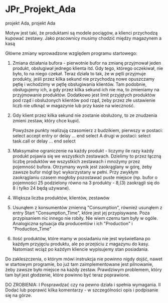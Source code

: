 # JPr_Projekt_Ada
projekt Ada, projekt Ada

Motyw jest taki, że produktami są modele pociągów, a klienci przychodzą kupować zestawy. Jako pracownicy musimy chodzić między magazynem a kasą

Główne zmiany wprowadzone względem programu startowego:
1. Zmiana działania bufora - pierwotnie bufor na zmianę przyjmował jeden produkt, obsługiwał jednego klienta itd. Gdy tego, którego oczekiwał, nie było, to na niego czekał.
   Teraz działa to tak, że w pętli przyjmuje produkty, jeśli przez kilka sekund nie przychodzą nowe opuszczamy pętlę i wchodzimy w pętlę obsługiwania klientów. Tam podobnie, obsługujemy ich, a    gdy przez kilka sekund ich nie ma, to zmieniamy na przyjmowanie produktów.
   Dodatkowo jest limit przyjętych produktów pod rząd i obsłużonych klientów pod rząd, żeby przez złe ustawienie liczb nie utknąć w magazynie lub przy kasie na wieczność.
2. Gdy klient przez kilka sekund nie zostanie obsłużony, to ze znudzenia zmieni zestaw, który chce kupić.

   Powyższe punkty realizują czasomierz z budzikiem, pierwszy w postaci:
       select
         accept entry
       or
         delay
         ...
       end select
   A drugi w postaci:
       select
         task.call
       or
         delay
         ...
       end select

3. Maksymalne ograniczenie na każdy produkt - liczymy ile razy każdy produkt pojawia się we wszystkich zestawach. Dzielimy to przez łączną liczbę produktów we wszystkich zestawach i mnożymy przez pojemność bufora. Otrzymany wynik jest zaokrąglany w górę, żeby zawsze bufor mógł być wykorzystany w pełni. Przy zwykłym zaokrąglaniu czasem mogłoby pozostawać puste miejsce (np. bufor o pojemności 25 podzielony równo na 3 produkty - 8,(3) zaokrągli się do 8 i tylko 24 będą używane).
4. Większa liczba produktów, klientów, zestawów
5. Usunąłem z konsumentów zmienną "Consumption", również usunąłem z entry Start "Consumption_Time", które jest jej przypisywane. Poza przypisaniem nic innego nie robiły. Nie wiem czemu tam były w ogóle. Analogiczna sytuacja dla producentów i ich "Production" i "Production_Time"
6. Ilość produktów, które mamy w posiadaniu nie jest wyświetlana po każdym przyjęciu produktu, ale po przejściu z magazynu do kasy. Natomiast wciąż po każdym kliencie wypisujemy stan posiadania.

Do zakleszczenia, o którym mówi instrukcja nie powinno nigdy dojść, nawet w startowym programie, bo już tam zaimplementowane jest pilnowanie, żeby zawsze było miejsce na każdy zestaw. Prawdziwym problemem, który tam był jest głodzenie, które powinno być teraz poprawione.

DO ZROBIENIA:
I    Posprawdzać czy na pewno działa i spełnia wymagania.
II   Dodać lub poprawić kilka komentarzy - w szczególności opis i podpisanie się na górze.
